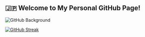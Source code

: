 

## **🇯🇵 Welcome to My Personal GitHub Page!**


![GitHub Background](https://tensorpix-vidinsta_instagram-post_65c47c3f59f11-1)

[![GitHub Streak](https://github-readme-streak-stats.herokuapp.com/?user=BnbN62&background=000000&border=00AAFF&stroke=00AAFF&ring=00AAFF&fire=00AAFF&currStreakNum=FFFFFF&sideNums=FFFFFF&currStreakLabel=FFFFFF&sideLabels=FFFFFF&dates=FFFFFF)](https://git.io/streak-stats)












